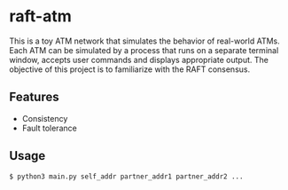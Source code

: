 # raft-atm
This is a toy ATM network that simulates the behavior of real-world ATMs. Each ATM can be simulated by a process that runs on a separate terminal window, accepts user commands and displays appropriate output. 
The objective of this project is to familiarize with the RAFT consensus.

## Features
+ Consistency
+ Fault tolerance

## Usage 
```
$ python3 main.py self_addr partner_addr1 partner_addr2 ...
``` 

